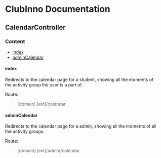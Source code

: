 # ClubInno Documentation
## CalendarController

### Content
- [index](#index)
- [adminCalendar](#admincalendar)

#### index
Redirects to the calendar page for a student, showing all the moments of the activity group the user is a part of.

Route:
> [domain].[ext]/calendar

#### adminCalendar
Redirects to the calendar page for a admin, showing all the moments of all the activity groups.

Route:
> [domain].[ext]/admin/calendar



